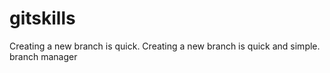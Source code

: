 # gitskills
Creating a new branch is quick.
Creating a new branch is quick and simple.
branch manager
